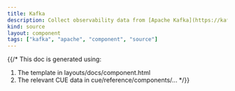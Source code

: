```yaml
---
title: Kafka
description: Collect observability data from [Apache Kafka](https://kafka.apache.org) topics
kind: source
layout: component
tags: ["kafka", "apache", "component", "source"]
---
```


{{/*
This doc is generated using:

1. The template in layouts/docs/component.html
2. The relevant CUE data in cue/reference/components/...
*/}}
